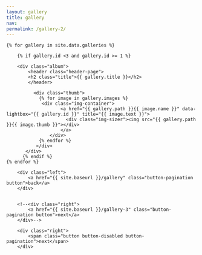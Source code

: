 ```yaml
---
layout: gallery
title: gallery
nav:
permalink: /gallery-2/
---
```


<div class="galleries page">
	
	{% for gallery in site.data.galleries %}
	  	
	  	{% if gallery.id <3 and gallery.id >= 1 %}
	  	
	  	<div class="album">
		    <header class="header-page">
		    <h2 class="title">{{ gallery.title }}</h2>
		    </header>
			  
			  <div class="thumb"> 
			    {% for image in gallery.images %}
			     <div class="img-container">
					    <a href="{{ gallery.path }}{{ image.name }}" data-lightbox="{{ gallery.id }}" title="{{ image.text }}">
					      <div class="img-sizer"><img src="{{ gallery.path }}{{ image.thumb }}"></div>
					    </a>
				    </div> 
			    {% endfor %}
			   </div> 
		   </div>
		  {% endif %}
	{% endfor %}
	
</div>

<div class="pagination">
	

		<div class="left">
			<a href="{{ site.baseurl }}/gallery" class="button-pagination button">back</a>
		</div>


		<!--<div class="right">
			<a href="{{ site.baseurl }}/gallery-3" class="button-pagination button">next</a>
		</div>-->
		
		<div class="right">
			<span class="button button-disabled button-pagination">next</span>  
		</div>

</div>
